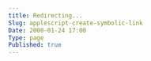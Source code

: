 ```yaml
---
title: Redirecting...
Slug: applescript-create-symbolic-link
Date: 2000-01-24 17:00
Type: page
Published: true
---
```


<script type="text/javascript">
	var theAddress = "http://lawrenceting.tk/applescript#File / Folder Manipulation"
	document.write("Redirecting to " + theAddress);
	window.location = theAddress
</script>